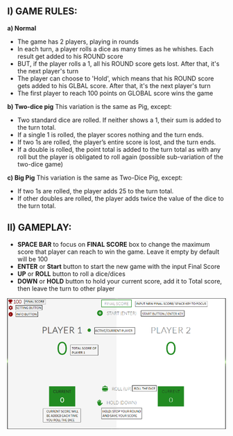## I) GAME RULES:

**a) Normal**
- The game has 2 players, playing in rounds
- In each turn, a player rolls a dice as many times as he whishes. Each result get added to his ROUND score
- BUT, if the player rolls a 1, all his ROUND score gets lost. After that, it's the next player's turn
- The player can choose to 'Hold', which means that his ROUND score gets added to his GLBAL score. After that, it's the next player's turn
- The first player to reach 100 points on GLOBAL score wins the game

**b) Two-dice pig**
This variation is the same as Pig, except:
- Two standard dice are rolled. If neither shows a 1, their sum is added to the turn total.
- If a single 1 is rolled, the player scores nothing and the turn ends.
- If two 1s are rolled, the player’s entire score is lost, and the turn ends.
- If a double is rolled, the point total is added to the turn total as with any roll but the player is obligated to roll again (possible sub-variation of the two-dice game)

**c) Big Pig**
This variation is the same as Two-Dice Pig, except:
- If two 1s are rolled, the player adds 25 to the turn total.
- If other doubles are rolled, the player adds twice the value of the dice to the turn total.

## II) GAMEPLAY:

- **SPACE BAR** to focus on **FINAL SCORE** box to change the maximum score that player can reach to win the game. Leave it empty by default will be 100
- **ENTER** or **Start** button to start the new game with the input Final Score
- **UP** or **ROLL** button to roll a dice/dices
- **DOWN** or **HOLD** button to hold your current score, add it to Total score, then leave the turn to other player

![Main Menu](https://raw.githubusercontent.com/thuongmai/PigGame/master/img/screenShot1.png)
